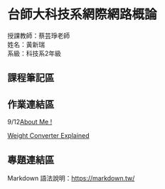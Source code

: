 # 台師大科技系網際網路概論 
授課教師：蔡芸琤老師   
姓名：黃新瑞   
系級：科技系2年級  

## 課程筆記區  

## 作業連結區  

9/12[About Me !](https://reganwiranto.github.io/my-web/)

[Weight Converter Explained](https://www.youtube.com/watch?v=zoG84br2ohI)

## 專題連結區

Markdown 語法說明：https://markdown.tw/
